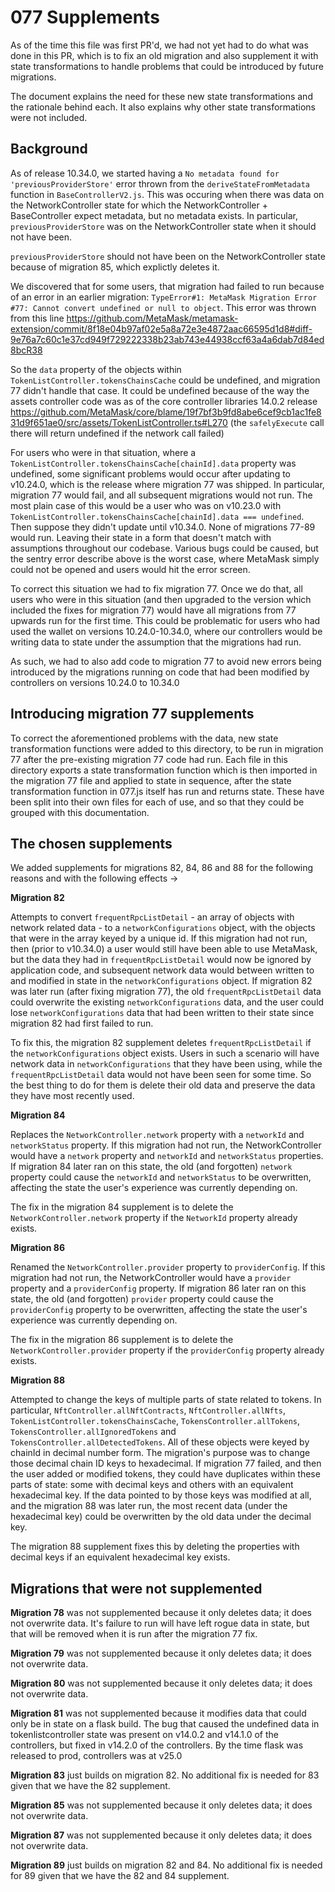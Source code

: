 # 077 Supplements

As of the time this file was first PR'd, we had not yet had to do what was done in this PR, which is to fix an old migration and also supplement it with state transformations
to handle problems that could be introduced by future migrations.

The document explains the need for these new state transformations and the rationale behind each. It also explains why other state transformations were not included.

## Background

As of release 10.34.0, we started having a `No metadata found for 'previousProviderStore'` error thrown from the `deriveStateFromMetadata` function in `BaseControllerV2.js`.
This was occuring when there was data on the NetworkController state for which the NetworkController + BaseController expect metadata, but no metadata exists. In particular,
`previousProviderStore` was on the NetworkController state when it should not have been.

`previousProviderStore` should not have been on the NetworkController state because of migration 85, which explictly deletes it.

We discovered that for some users, that migration had failed to run because of an error in an earlier migration: `TypeError#1: MetaMask Migration Error #77: Cannot convert undefined or null to object`.
This error was thrown from this line https://github.com/MetaMask/metamask-extension/commit/8f18e04b97af02e5a8a72e3e4872aac66595d1d8#diff-9e76a7c60c1e37cd949f729222338b23ab743e44938ccf63a4a6dab7d84ed8bcR38

So the `data` property of the objects within `TokenListController.tokensChainsCache` could be undefined, and migration 77 didn't handle that case. It could be undefined because of the way the assets controller
code was as of the core controller libraries 14.0.2 release https://github.com/MetaMask/core/blame/19f7bf3b9fd8abe6cef9cb1ac1fe831d9f651ae0/src/assets/TokenListController.ts#L270 (the `safelyExecute` call there
will return undefined if the network call failed)

For users who were in that situation, where a `TokenListController.tokensChainsCache[chainId].data` property was undefined, some significant problems would occur after updating to v10.24.0, which is the
release where migration 77 was shipped. In particular, migration 77 would fail, and all subsequent migrations would not run. The most plain case of this would be a user who was on v10.23.0
with `TokenListController.tokensChainsCache[chainId].data === undefined`. Then suppose they didn't update until v10.34.0. None of migrations 77-89 would run. Leaving their state in a form that doesn't match
with assumptions throughout our codebase. Various bugs could be caused, but the sentry error describe above is the worst case, where MetaMask simply could not be opened and users would hit the error screen.

To correct this situation we had to fix migration 77. Once we do that, all users who were in this situation (and then upgraded to the version which included the fixes for migration 77) would have all migrations
from 77 upwards run for the first time. This could be problematic for users who had used the wallet on versions 10.24.0-10.34.0, where our controllers would be writing data to state under the assumption that
the migrations had run.

As such, we had to also add code to migration 77 to avoid new errors being introduced by the migrations running on code that had been modified by controllers on versions 10.24.0 to 10.34.0

## Introducing migration 77 supplements

To correct the aforementioned problems with the data, new state transformation functions were added to this directory, to be run in migration 77 after the pre-existing migration 77 code had run.
Each file in this directory exports a state transformation function which is then imported in the migration 77 file and applied to state in sequence, after the state transformation function in
077.js itself has run and returns state. These have been split into their own files for each of use, and so that they could be grouped with this documentation.

## The chosen supplements

We added supplements for migrations 82, 84, 86 and 88 for the following reasons and with the following effects ->

**Migration 82**

Attempts to convert `frequentRpcListDetail` - an array of objects with network related data - to a `networkConfigurations` object, with the objects that were in the array keyed by a unique id.
If this migration had not run, then (prior to v10.34.0) a user would still have been able to use MetaMask, but the data they had in `frequentRpcListDetail` would now be ignored by application code,
and subsequent network data would between written to and modified in state in the `networkConfigurations` object. If migration 82 was later run (after fixing migration 77), the old `frequentRpcListDetail`
data could overwrite the existing `networkConfigurations` data, and the user could lose `networkConfigurations` data that had been written to their state since migration 82 had first failed to run.

To fix this, the migration 82 supplement deletes `frequentRpcListDetail` if the `networkConfigurations` object exists. Users in such a scenario will have network data in `networkConfigurations` that
they have been using, while the `frequentRpcListDetail` data would not have been seen for some time. So the best thing to do for them is delete their old data and preserve the data they have most recently
used.

**Migration 84**

Replaces the `NetworkController.network` property with a `networkId` and `networkStatus` property. If this migration had not run, the NetworkController would have a `network` property and
`networkId` and `networkStatus` properties. If migration 84 later ran on this state, the old (and forgotten) `network` property could cause the `networkId` and `networkStatus` to be overwritten,
affecting the state the user's experience was currently depending on.

The fix in the migration 84 supplement is to delete the `NetworkController.network` property if the `NetworkId` property already exists.

**Migration 86**

Renamed the `NetworkController.provider` property to `providerConfig`. If this migration had not run, the NetworkController would have a `provider` property and
a `providerConfig` property. If migration 86 later ran on this state, the old (and forgotten) `provider` property could cause the `providerConfig` property to be overwritten,
affecting the state the user's experience was currently depending on.

The fix in the migration 86 supplement is to delete the `NetworkController.provider` property if the `providerConfig` property already exists.

**Migration 88**

Attempted to change the keys of multiple parts of state related to tokens. In particular, `NftController.allNftContracts`, `NftController.allNfts`, `TokenListController.tokensChainsCache`,
`TokensController.allTokens`, `TokensController.allIgnoredTokens` and `TokensController.allDetectedTokens`. All of these objects were keyed by chainId in decimal number form. The migration's
purpose was to change those decimal chain ID keys to hexadecimal. If migration 77 failed, and then the user added or modified tokens, they could have duplicates within these parts of state:
some with decimal keys and others with an equivalent hexadecimal key. If the data pointed to by those keys was modified at all, and the migration 88 was later run, the most recent data (under
the hexadecimal key) could be overwritten by the old data under the decimal key.

The migration 88 supplement fixes this by deleting the properties with decimal keys if an equivalent hexadecimal key exists.

## Migrations that were not supplemented

**Migration 78** was not supplemented because it only deletes data; it does not overwrite data. It's failure to run will have left rogue data in state, but that will be removed when it is run after the migration
77 fix.

**Migration 79** was not supplemented because it only deletes data; it does not overwrite data.

**Migration 80** was not supplemented because it only deletes data; it does not overwrite data.

**Migration 81** was not supplemented because it modifies data that could only be in state on a flask build. The bug that caused the undefined data in tokenlistcontroller state was present on v14.0.2 and v14.1.0 of
the controllers, but fixed in v14.2.0 of the controllers. By the time flask was released to prod, controllers was at v25.0

**Migration 83** just builds on migration 82. No additional fix is needed for 83 given that we have the 82 supplement.

**Migration 85** was not supplemented because it only deletes data; it does not overwrite data.

**Migration 87** was not supplemented because it only deletes data; it does not overwrite data.

**Migration 89** just builds on migration 82 and 84. No additional fix is needed for 89 given that we have the 82 and 84 supplement.
